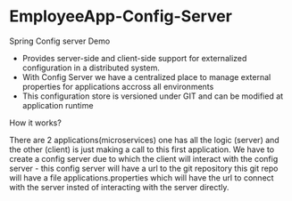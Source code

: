 # EmployeeApp-Config-Server
Spring Config server Demo

* Provides server-side and client-side support for externalized configuration in a distributed system.
* With Config Server we have a centralized place to manage external properties for applications accross all environments
* This configuration store is versioned under GIT and can be modified at application runtime

How it works?

There are 2 applications(microservices) one has all the logic (server) and the other (client) is just making a call to this first application. We have to create a config server due to which the client will interact with the config server - this config server will have a url to the git repository this git repo will have a file applications.properties which will have the url to connect with the server insted of interacting with the server directly.

